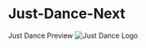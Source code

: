 # Just-Dance-Next
Just Dance Preview
![Just Dance Logo](https://upload.wikimedia.org/wikipedia/en/7/7f/Just_Dance_2023_logo.png)
